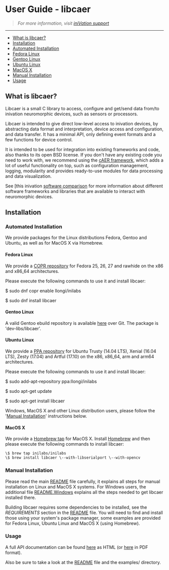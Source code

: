 # User Guide - libcaer
> *For more information, visit [iniVation support](https://inivation.com/support/)*
---

- [What is libcaer?](#what-is-libcaer)
- [Installation](#installation)
- [Automated Installation](#automated-installation)
- [Fedora Linux](#fedora-linux)
- [Gentoo Linux](#gentoo-linux)
- [Ubuntu Linux](#ubuntu-linux)
- [MacOS X](#macos-x)
- [Manual Installation](#manual-installation)
- [Usage](#usage)

## What is libcaer?

Libcaer is a small C library to access, configure and get/send data
from/to inivation neuromorphic devices, such as sensors or processors.

Libcaer is intended to give direct low-level access to inivation
devices, by abstracting data format and interpretation, device access
and configuration, and data transfer. It has a minimal API, only
defining event formats and a few functions for device control.

It is intended to be used for integration into existing frameworks and
code, also thanks to its open BSD license. If you don't have any
existing code you need to work with, we recommend using the [cAER
framework](https://inilabs.com/support/software/caer/),
which adds a lot of useful functionality on top, such as configuration
management, logging, modularity and provides ready-to-use modules for
data processing and data visualization.

See [this inivation [software
comparison](https://inivation.com/support/software/) for
more information about different software frameworks and libraries that
are available to interact with neuromorphic devices.

## Installation

### Automated Installation

We provide packages for the Linux distributions Fedora, Gentoo and
Ubuntu, as well as for MacOS X via Homebrew.

#### Fedora Linux

We provide a [COPR
repository](https://copr.fedorainfracloud.org/coprs/llongi/inilabs/)
for Fedora 25, 26, 27 and rawhide on the x86 and x86\_64 architectures.

Please execute the following commands to use it and install libcaer:

\$ sudo dnf copr enable llongi/inilabs

\$ sudo dnf install libcaer

#### Gentoo Linux

A valid Gentoo ebuild repository is available
[here](https://github.com/inilabs/gentoo-inilabs/) over
Git. The package is 'dev-libs/libcaer'.

#### Ubuntu Linux

We provide a [PPA repository](https://launchpad.net/~llongi/+archive/ubuntu/inilabs)
for Ubuntu Trusty (14.04 LTS), Xenial (16.04 LTS), Zesty (17.04) and
Artful (17.10) on the x86, x86\_64, arm and arm64 architectures.

Please execute the following commands to use it and install libcaer:

\$ sudo add-apt-repository ppa:llongi/inilabs

\$ sudo apt-get update

\$ sudo apt-get install libcaer

Windows, MacOS X and other Linux distribution users, please follow the
'[Manual Installation](#manual-installation)' instructions
below.

#### MacOS X

We provide a [Homebrew tap](https://github.com/inilabs/homebrew-inilabs/) for
MacOS X. Install [Homebrew](https://brew.sh/) and then
please execute the following commands to install libcaer:

```
\$ brew tap inilabs/inilabs
\$ brew install libcaer \--with-libserialport \--with-opencv
```

### Manual Installation

Please read the main
[README](https://github.com/inilabs/libcaer/blob/master/README)
file carefully, it explains all steps for manual installation on Linux
and MacOS X systems. For Windows users, the additional file
[README.Windows](https://github.com/inilabs/libcaer/blob/master/README.Windows)
explains all the steps needed to get libcaer installed there.

Building libcaer requires some dependencies to be installed, see the
*REQUIREMENTS* section in the
[README](https://github.com/inilabs/libcaer/blob/master/README)
file. You will need to find and install those using your system's
package manager, some examples are provided for Fedora Linux, Ubuntu
Linux and MacOS X (using Homebrew).

### Usage

A full API documentation can be found
[here](https://inilabs.github.io/libcaer/) as HTML (or
[here](https://github.com/inilabs/libcaer/raw/master/docs/libcaer_api_manual.pdf)
in PDF format).

Also be sure to take a look at the
[README](https://github.com/inilabs/libcaer/blob/master/README)
file and the examples/ directory.
